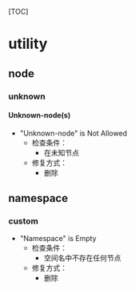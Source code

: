 [TOC]

# utility
## node
### unknown
#### Unknown-node(s)
- "Unknown-node" is Not Allowed
	- 检查条件：
		- 在未知节点
	- 修复方式：
		- 删除

## namespace
### custom
- "Namespace\" is Empty
    - 检查条件：
    	- 空间名中不存在任何节点
    - 修复方式：
    	- 删除